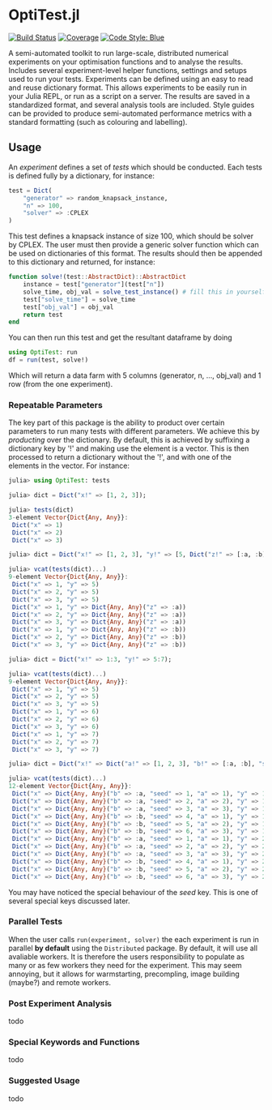 # OptiTest.jl

[![Build Status](https://github.com/sandyspiers/OptiTest.jl/actions/workflows/CI.yml/badge.svg?branch=main)](https://github.com/sandyspiers/OptiTest.jl/actions/workflows/CI.yml?query=branch%3Amain)
[![Coverage](https://codecov.io/gh/sandyspiers/OptiTest.jl/branch/main/graph/badge.svg)](https://codecov.io/gh/sandyspiers/OptiTest.jl)
[![Code Style: Blue](https://img.shields.io/badge/code%20style-blue-4495d1.svg)](https://github.com/invenia/BlueStyle)

A semi-automated toolkit to run large-scale, distributed numerical experiments on your optimisation functions and to analyse the results.
Includes several experiment-level helper functions, settings and setups used to run your tests.
Experiments can be defined using an easy to read and reuse dictionary format.
This allows experiments to be easily run in your Julia REPL, or run as a script on a server.
The results are saved in a standardized format, and several analysis tools are included.
Style guides can be provided to produce semi-automated performance metrics with a standard formatting (such as colouring and labelling).

## Usage

An _experiment_ defines a set of _tests_ which should be conducted.
Each tests is defined fully by a dictionary, for instance:

```julia
test = Dict(
    "generator" => random_knapsack_instance,
    "n" => 100,
    "solver" => :CPLEX
)
```

This test defines a knapsack instance of size 100, which should be solver by CPLEX.
The user must then provide a generic solver function which can be used on dictionaries of this format.
The results should then be appended to this dictionary and returned, for instance:

```julia
function solve!(test::AbstractDict)::AbstractDict
    instance = test["generator"](test["n"])
    solve_time, obj_val = solve_test_instance() # fill this in yourself
    test["solve_time"] = solve_time
    test["obj_val"] = obj_val
    return test
end
```

You can then run this test and get the resultant dataframe by doing

```julia
using OptiTest: run
df = run(test, solve!)
```

Which will return a data farm with 5 columns (generator, n, ..., obj_val) and 1 row (from the one experiment).

### Repeatable Parameters

The key part of this package is the ability to product over certain parameters to run many tests with different parameters.
We achieve this by _producting_ over the dictionary.
By default, this is achieved by suffixing a dictionary key by '!' and making use the element is a vector.
This is then processed to return a dictionary without the '!', and with one of the elements in the vector.
For instance:

```julia
julia> using OptiTest: tests

julia> dict = Dict("x!" => [1, 2, 3]);

julia> tests(dict)
3-element Vector{Dict{Any, Any}}:
 Dict("x" => 1)
 Dict("x" => 2)
 Dict("x" => 3)

julia> dict = Dict("x!" => [1, 2, 3], "y!" => [5, Dict("z!" => [:a, :b])]);

julia> vcat(tests(dict)...)
9-element Vector{Dict{Any, Any}}:
 Dict("x" => 1, "y" => 5)
 Dict("x" => 2, "y" => 5)
 Dict("x" => 3, "y" => 5)
 Dict("x" => 1, "y" => Dict{Any, Any}("z" => :a))
 Dict("x" => 2, "y" => Dict{Any, Any}("z" => :a))
 Dict("x" => 3, "y" => Dict{Any, Any}("z" => :a))
 Dict("x" => 1, "y" => Dict{Any, Any}("z" => :b))
 Dict("x" => 2, "y" => Dict{Any, Any}("z" => :b))
 Dict("x" => 3, "y" => Dict{Any, Any}("z" => :b))

julia> dict = Dict("x!" => 1:3, "y!" => 5:7);

julia> vcat(tests(dict)...)
9-element Vector{Dict{Any, Any}}:
 Dict("x" => 1, "y" => 5)
 Dict("x" => 2, "y" => 5)
 Dict("x" => 3, "y" => 5)
 Dict("x" => 1, "y" => 6)
 Dict("x" => 2, "y" => 6)
 Dict("x" => 3, "y" => 6)
 Dict("x" => 1, "y" => 7)
 Dict("x" => 2, "y" => 7)
 Dict("x" => 3, "y" => 7)

julia> dict = Dict("x!" => Dict("a!" => [1, 2, 3], "b!" => [:a, :b], "seed" => 0), "y!" => 1:2);

julia> vcat(tests(dict)...)
12-element Vector{Dict{Any, Any}}:
 Dict("x" => Dict{Any, Any}("b" => :a, "seed" => 1, "a" => 1), "y" => 1)
 Dict("x" => Dict{Any, Any}("b" => :a, "seed" => 2, "a" => 2), "y" => 1)
 Dict("x" => Dict{Any, Any}("b" => :a, "seed" => 3, "a" => 3), "y" => 1)
 Dict("x" => Dict{Any, Any}("b" => :b, "seed" => 4, "a" => 1), "y" => 1)
 Dict("x" => Dict{Any, Any}("b" => :b, "seed" => 5, "a" => 2), "y" => 1)
 Dict("x" => Dict{Any, Any}("b" => :b, "seed" => 6, "a" => 3), "y" => 1)
 Dict("x" => Dict{Any, Any}("b" => :a, "seed" => 1, "a" => 1), "y" => 2)
 Dict("x" => Dict{Any, Any}("b" => :a, "seed" => 2, "a" => 2), "y" => 2)
 Dict("x" => Dict{Any, Any}("b" => :a, "seed" => 3, "a" => 3), "y" => 2)
 Dict("x" => Dict{Any, Any}("b" => :b, "seed" => 4, "a" => 1), "y" => 2)
 Dict("x" => Dict{Any, Any}("b" => :b, "seed" => 5, "a" => 2), "y" => 2)
 Dict("x" => Dict{Any, Any}("b" => :b, "seed" => 6, "a" => 3), "y" => 2)
```

You may have noticed the special behaviour of the _seed_ key.
This is one of several special keys discussed later.

### Parallel Tests

When the user calls `run(experiment, solver)` the each experiment is run in parallel **by default** using the `Distributed` package.
By default, it will use all avaliable workers.
It is therefore the users responsibility to populate as many or as few workers they need for the experiment.
This may seem annoying, but it allows for warmstarting, precompling, image building (maybe?) and remote workers.

### Post Experiment Analysis

todo

### Special Keywords and Functions

todo

### Suggested Usage

todo
